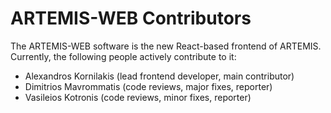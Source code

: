# ARTEMIS-WEB Contributors

The ARTEMIS-WEB software is the new React-based frontend of ARTEMIS.
Currently, the following people actively contribute to it:
* Alexandros Kornilakis (lead frontend developer, main contributor)
* Dimitrios Mavrommatis (code reviews, major fixes, reporter)
* Vasileios Kotronis (code reviews, minor fixes, reporter)
